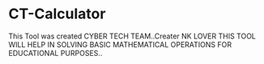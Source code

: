 # CT-Calculator
This Tool was created CYBER TECH TEAM..Creater NK LOVER
THIS TOOL WILL HELP IN SOLVING BASIC MATHEMATICAL OPERATIONS FOR EDUCATIONAL PURPOSES..
